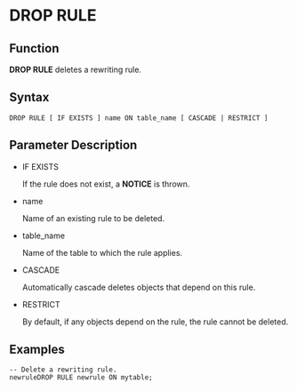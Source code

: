 # DROP RULE<a name="EN-US_TOPIC_0306398143"></a>

## Function<a name="section5400959952"></a>

**DROP RULE**  deletes a rewriting rule.

## Syntax<a name="section157338176610"></a>

```
DROP RULE [ IF EXISTS ] name ON table_name [ CASCADE | RESTRICT ]
```

## Parameter Description<a name="section652211111716"></a>

-   IF EXISTS

    If the rule does not exist, a  **NOTICE**  is thrown.

-   name

    Name of an existing rule to be deleted.

-   table\_name

    Name of the table to which the rule applies.

-   CASCADE

    Automatically cascade deletes objects that depend on this rule.

-   RESTRICT

    By default, if any objects depend on the rule, the rule cannot be deleted.


## Examples<a name="section192526392717"></a>

```
-- Delete a rewriting rule.
newruleDROP RULE newrule ON mytable;
```


